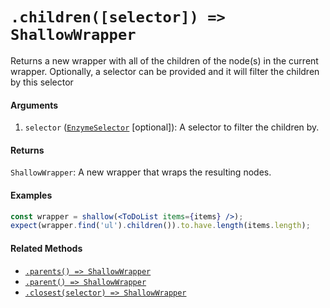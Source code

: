 # `.children([selector]) => ShallowWrapper`

Returns a new wrapper with all of the children of the node(s) in the current wrapper. Optionally, a
selector can be provided and it will filter the children by this selector


#### Arguments

1. `selector` ([`EnzymeSelector`](../selector.md) [optional]): A selector to filter the children by.


#### Returns

`ShallowWrapper`: A new wrapper that wraps the resulting nodes.



#### Examples

```jsx
const wrapper = shallow(<ToDoList items={items} />);
expect(wrapper.find('ul').children()).to.have.length(items.length);
```

#### Related Methods

- [`.parents() => ShallowWrapper`](parents.md)
- [`.parent() => ShallowWrapper`](parent.md)
- [`.closest(selector) => ShallowWrapper`](closest.md)

